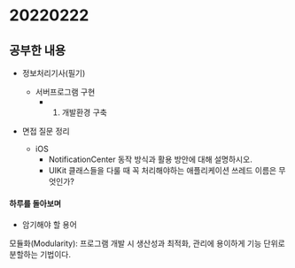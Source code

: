 # 20220222

## 공부한 내용
+ 정보처리기사(필기)
    * 서버프로그램 구현
      + 1. 개발환경 구축
    
+ 면접 질문 정리
  - iOS
    * NotificationCenter 동작 방식과 활용 방안에 대해 설명하시오.
    * UIKit 클래스들을 다룰 때 꼭 처리해야하는 애플리케이션 쓰레드 이름은 무엇인가?

#### 하루를 돌아보며
* 암기해야 할 용어

모듈화(Modularity): 프로그램 개발 시 생산성과 최적화, 관리에 용이하게 기능 단위로 분할하는 기법이다.

